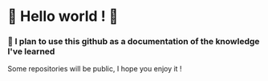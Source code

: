 # 👋 Hello world ! 👋
### 👀 I plan to use this github as a documentation of the knowledge I've learned
Some repositories will be public, I hope you enjoy it !

<!---
- 🌱 I’m currently learning ...
- 💞️ I’m looking to collaborate on ...
- 📫 How to reach me ...
--->

<!---
indradianto/indradianto is a ✨ special ✨ repository because its `README.md` (this file) appears on your GitHub profile.
You can click the Preview link to take a look at your changes.
--->
